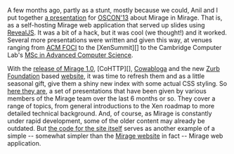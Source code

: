 A few months ago, partly as a stunt, mostly because we could, Anil and I put together [a presentation][oscon-deck] for [OSCON'13][oscon] about Mirage in Mirage. That is, as a self-hosting Mirage web application that served up slides using [RevealJS][]. It was a bit of a hack, but it was cool (we thought!) and it worked. Several more presentations were written and given this way, at venues ranging from [ACM FOCI][foci] to the [XenSummit][] to the Cambridge Computer Lab's [MSc in Advanced Computer Science][acs].

[oscon]: http://www.oscon.com/oscon2013/
[oscon-deck]: http://decks.openmirage.org/oscon13/
[revealjs]: http://lab.hakim.se/reveal-js/
[foci]: 
[xensummit]: 
[acs]: http://decks.openmirage.org/cam13/

With the [release of Mirage 1.0][mirage-release], [CoHTTP][], [Cowabloga][] and the new [Zurb Foundation][zurb] based [website][], it was time to refresh them and as a little seasonal gift, give them a shiny new index with some actual CSS styling. So [here they are][decks], a set of presentations that have been given by various members of the Mirage team over the last 6 months or so. They cover a range of topics, from general introductions to the Xen roadmap to more detailed technical background. And, of course, as Mirage is constantly under rapid development, some of the older content may already be outdated. But [the code for the site itself][decks-code] serves as another example of a simple -- somewhat simpler than the [Mirage website][website] in fact -- Mirage web application.

[mirage-release]: http://openmirage.org/blog/releasing-mirage
[website]: http://openmirage.org/
[cowabloga]: http://github.com/mirage/cowabloga
[HTTP]: http://github.com/mirage/ocaml-cohttp
[zurb]: http://foundation.zurb.com/
[decks]: http://decks.openmirage.org/
[decks-code]: http://github.com/mirage/mirage-decks
